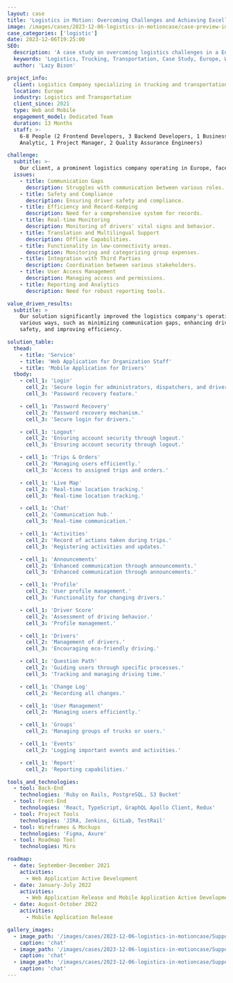 ```yaml
---
layout: case
title: 'Logistics in Motion: Overcoming Challenges and Achieving Excellence'
image: /images/cases/2023-12-06-logistics-in-motioncase/case-preview-img.png
case_categories: ['logistic']
date: 2023-12-06T19:25:00
SEO:
  description: 'A case study on overcoming logistics challenges in a European trucking and transportation company.'
  keywords: 'Logistics, Trucking, Transportation, Case Study, Europe, Web Application, Mobile Application'
  author: 'Lazy Bison'

project_info:
  client: Logistics Company specializing in trucking and transportation services.
  location: Europe
  industry: Logistics and Transportation
  client_since: 2021
  type: Web and Mobile
  engagement_model: Dedicated Team
  duration: 13 Months
  staff: >-
    6-8 People (2 Frontend Developers, 3 Backend Developers, 1 Business
    Analytic, 1 Project Manager, 2 Quality Assurance Engineers)

challenge:
  subtitle: >-
    Our client, a prominent logistics company operating in Europe, faced several critical challenges:
  issues:
    - title: Communication Gaps
      description: Struggles with communication between various roles.
    - title: Safety and Compliance
      description: Ensuring driver safety and compliance.
    - title: Efficiency and Record-Keeping
      description: Need for a comprehensive system for records.
    - title: Real-time Monitoring
      description: Monitoring of drivers' vital signs and behavior.
    - title: Translation and Multilingual Support
      description: Offline Capabilities.
    - title: Functionality in low-connectivity areas.
      description: Monitoring and categorizing group expenses.
    - title: Integration with Third Parties
      description: Coordination between various stakeholders.
    - title: User Access Management
      description: Managing access and permissions.
    - title: Reporting and Analytics
      description: Need for robust reporting tools.

value_driven_results:
  subtitle: >
    Our solution significantly improved the logistics company's operations in
    various ways, such as minimizing communication gaps, enhancing driver
    safety, and improving efficiency.

solution_table:
  thead:
    - title: 'Service'
    - title: 'Web Application for Organization Staff'
    - title: 'Mobile Application for Drivers'
  tbody:
    - cell_1: 'Login'
      cell_2: 'Secure login for administrators, dispatchers, and driver supporters.'
      cell_3: 'Password recovery feature.'

    - cell_1: 'Password Recovery'
      cell_2: 'Password recovery mechanism.'
      cell_3: 'Secure login for drivers.'

    - cell_1: 'Logout'
      cell_2: 'Ensuring account security through logout.'
      cell_3: 'Ensuring account security through logout.'

    - cell_1: 'Trips & Orders'
      cell_2: 'Managing users efficiently.'
      cell_3: 'Access to assigned trips and orders.'

    - cell_1: 'Live Map'
      cell_2: 'Real-time location tracking.'
      cell_3: 'Real-time location tracking.'

    - cell_1: 'Chat'
      cell_2: 'Communication hub.'
      cell_3: 'Real-time communication.'

    - cell_1: 'Activities'
      cell_2: 'Record of actions taken during trips.'
      cell_3: 'Registering activities and updates.'

    - cell_1: 'Announcements'
      cell_2: 'Enhanced communication through announcements.'
      cell_3: 'Enhanced communication through announcements.'

    - cell_1: 'Profile'
      cell_2: 'User profile management.'
      cell_3: 'Functionality for changing drivers.'

    - cell_1: 'Driver Score'
      cell_2: 'Assessment of driving behavior.'
      cell_3: 'Profile management.'

    - cell_1: 'Drivers'
      cell_2: 'Management of drivers.'
      cell_3: 'Encouraging eco-friendly driving.'

    - cell_1: 'Question Path'
      cell_2: 'Guiding users through specific processes.'
      cell_3: 'Tracking and managing driving time.'

    - cell_1: 'Change Log'
      cell_2: 'Recording all changes.'

    - cell_1: 'User Management'
      cell_2: 'Managing users efficiently.'

    - cell_1: 'Groups'
      cell_2: 'Managing groups of trucks or users.'

    - cell_1: 'Events'
      cell_2: 'Logging important events and activities.'

    - cell_1: 'Report'
      cell_2: 'Reporting capabilities.'

tools_and_technologies:
  - tool: Back-End
    technologies: 'Ruby on Rails, PostgreSQL, S3 Bucket'
  - tool: Front-End
    technologies: 'React, TypeScript, GraphQL Apollo Client, Redux'
  - tool: Project Tools
    technologies: 'JIRA, Jenkins, GitLab, TestRail'
  - tool: Wireframes & Mockups
    technologies: 'Figma, Axure'
  - tool: Roadmap Tool
    technologies: Miro

roadmap:
  - date: September-December 2021
    activities:
      - Web Application Active Development
  - date: January-July 2022
    activities:
      - Web Application Release and Mobile Application Active Development
  - date: August-October 2022
    activities:
      - Mobile Application Release

gallery_images:
  - image_path: '/images/cases/2023-12-06-logistics-in-motioncase/Support chat.png'
    caption: 'chat'
  - image_path: '/images/cases/2023-12-06-logistics-in-motioncase/Support chat-2.png'
    caption: 'chat'
  - image_path: '/images/cases/2023-12-06-logistics-in-motioncase/Support chat-3.png'
    caption: 'chat'
---
```

